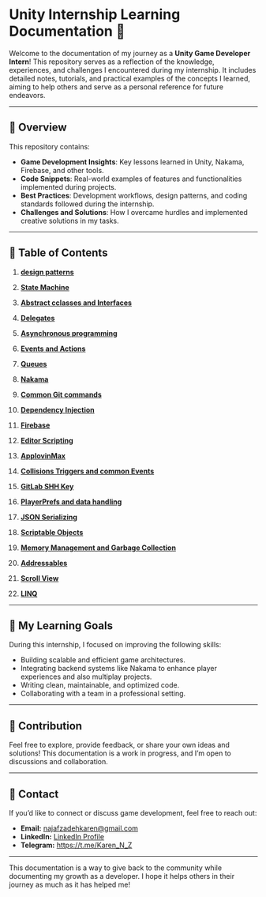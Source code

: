 
# Unity Internship Learning Documentation 📘

Welcome to the documentation of my journey as a **Unity Game Developer Intern**! This repository serves as a reflection of the knowledge, experiences, and challenges I encountered during my internship. It includes detailed notes, tutorials, and practical examples of the concepts I learned, aiming to help others and serve as a personal reference for future endeavors.

---

## 📝 Overview

This repository contains:

- **Game Development Insights**: Key lessons learned in Unity, Nakama, Firebase, and other tools.
- **Code Snippets**: Real-world examples of features and functionalities implemented during projects.
- **Best Practices**: Development workflows, design patterns, and coding standards followed during the internship.
- **Challenges and Solutions**: How I overcame hurdles and implemented creative solutions in my tasks.

---

## 📂 Table of Contents

1. **[design patterns](./Content/Design-Patterns/)**  

2. **[State Machine](./Content/State%20Machine/)**

3. **[Abstract cclasses and Interfaces](./Content/Interfaces%20and%20abstract%20classes/)**

4. **[Delegates](./Content/Delegates/)** 

5. **[Asynchronous programming](./Content/Asynchronous%20programming/)**

6. **[Events and Actions](./Content/Events/)**

7. **[Queues](./Content/Queues/)**

8. **[Nakama](./Content/Nakama/)**   

9. **[Common Git commands](./Content/Common%20Git%20Commands/)**

10. **[Dependency Injection](./Content/Dependency%20Injection/)**

11. **[Firebase](./Content/Firebase/)**

12. **[Editor Scripting](./Content/Editor%20Scripting/)**

13. **[ApplovinMax](./Content/AppLovin%20MAX/)**

14. **[Collisions Triggers and common Events](./Content/Collisions%20Triggers%20and%20common%20Events)**

15. **[GitLab SHH Key](./Content/GitLab%20SHH%20key/)**

16. **[PlayerPrefs and data handling](./Content/PlayerPrefs/)**

17. **[JSON Serializing](./Content/JSON%20Serializing/)**

18. **[Scriptable Objects](./Content/Scriptable%20Objects/)**

19. **[Memory Management and Garbage Collection](./Content/Memory%20Management%20And%20Garbage%20Collection/)**

20. **[Addressables](./Content/Addressables/)**

21. **[Scroll View](./Content/Scroll%20View/)**

22. **[LINQ](./Content/LINQ/)**



---

## 🚀 My Learning Goals

During this internship, I focused on improving the following skills:

- Building scalable and efficient game architectures.
- Integrating backend systems like Nakama to enhance player experiences and also multiplay projects.
- Writing clean, maintainable, and optimized code.
- Collaborating with a team in a professional setting.

---

## 🤝 Contribution

Feel free to explore, provide feedback, or share your own ideas and solutions! This documentation is a work in progress, and I’m open to discussions and collaboration.

---

## 📧 Contact

If you’d like to connect or discuss game development, feel free to reach out:

- **Email:** [najafzadehkaren@gmail.com](najafzadehkaren@gmail.com)  
- **LinkedIn:** [LinkedIn Profile](www.linkedin.com/in/karen-najafzadeh-13b349200) 
- **Telegram:** https://t.me/Karen_N_Z
---

This documentation is a way to give back to the community while documenting my growth as a developer. I hope it helps others in their journey as much as it has helped me!


